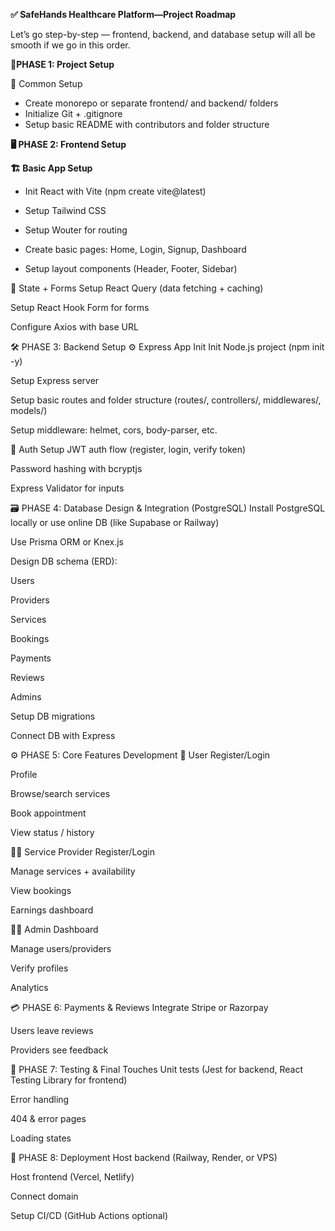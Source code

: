 **✅ SafeHands Healthcare Platform—Project Roadmap**

Let’s go step-by-step — frontend, backend, and database setup will all be smooth if we go in this order.

**📍PHASE 1: Project Setup**

🔧 Common Setup

* Create monorepo or separate frontend/ and backend/ folders
* Initialize Git + .gitignore
* Setup basic README with contributors and folder structure

**🖥️ PHASE 2: Frontend Setup**

**🏗 Basic App Setup**

* Init React with Vite (npm create vite@latest)

* Setup Tailwind CSS

* Setup Wouter for routing

* Create basic pages: Home, Login, Signup, Dashboard

* Setup layout components (Header, Footer, Sidebar)

🧠 State + Forms
Setup React Query (data fetching + caching)

Setup React Hook Form for forms

Configure Axios with base URL

🛠 PHASE 3: Backend Setup
⚙️ Express App Init
Init Node.js project (npm init -y)

Setup Express server

Setup basic routes and folder structure (routes/, controllers/, middlewares/, models/)

Setup middleware: helmet, cors, body-parser, etc.

🔐 Auth Setup
JWT auth flow (register, login, verify token)

Password hashing with bcryptjs

Express Validator for inputs

🗃️ PHASE 4: Database Design & Integration (PostgreSQL)
Install PostgreSQL locally or use online DB (like Supabase or Railway)

Use Prisma ORM or Knex.js

Design DB schema (ERD):

Users

Providers

Services

Bookings

Payments

Reviews

Admins

Setup DB migrations

Connect DB with Express

⚙️ PHASE 5: Core Features Development
👤 User
Register/Login

Profile

Browse/search services

Book appointment

View status / history

🧑‍⚕️ Service Provider
Register/Login

Manage services + availability

View bookings

Earnings dashboard

🧑‍💼 Admin
Dashboard

Manage users/providers

Verify profiles

Analytics

💳 PHASE 6: Payments & Reviews
Integrate Stripe or Razorpay

Users leave reviews

Providers see feedback

🧪 PHASE 7: Testing & Final Touches
Unit tests (Jest for backend, React Testing Library for frontend)

Error handling

404 & error pages

Loading states

🚀 PHASE 8: Deployment
Host backend (Railway, Render, or VPS)

Host frontend (Vercel, Netlify)

Connect domain

Setup CI/CD (GitHub Actions optional)

